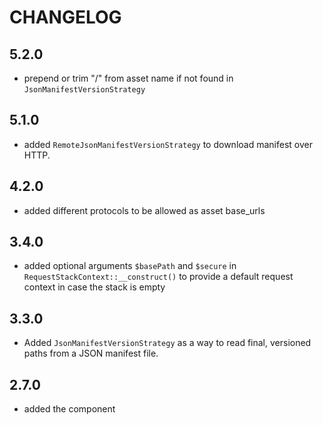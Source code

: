 CHANGELOG
=========

5.2.0
-----

 * prepend or trim "/" from asset name if not found in `JsonManifestVersionStrategy`

5.1.0
-----

 * added `RemoteJsonManifestVersionStrategy` to download manifest over HTTP.

4.2.0
-----

 * added different protocols to be allowed as asset base_urls

3.4.0
-----

 * added optional arguments `$basePath` and `$secure` in `RequestStackContext::__construct()`
   to provide a default request context in case the stack is empty

3.3.0
-----
 * Added `JsonManifestVersionStrategy` as a way to read final,
   versioned paths from a JSON manifest file.

2.7.0
-----

 * added the component
